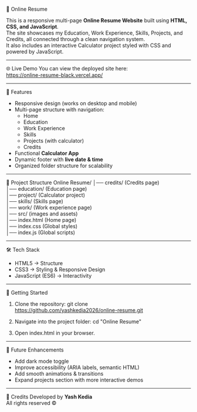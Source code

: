 📝 Online Resume

This is a responsive multi-page **Online Resume Website** built using **HTML, CSS, and JavaScript**.  
The site showcases my Education, Work Experience, Skills, Projects, and Credits, all connected through a clean navigation system.  
It also includes an interactive Calculator project styled with CSS and powered by JavaScript.

---

🌐 Live Demo
You can view the deployed site here:  
https://online-resume-black.vercel.app/

---

🌟 Features
- Responsive design (works on desktop and mobile)
- Multi-page structure with navigation:
  - Home
  - Education
  - Work Experience
  - Skills
  - Projects (with calculator)
  - Credits
- Functional **Calculator App**
- Dynamic footer with **live date & time**
- Organized folder structure for scalability

---

📂 Project Structure
Online Resume/
│── credits/ (Credits page)  
│── education/ (Education page)  
│── project/ (Calculator project)  
│── skills/ (Skills page)  
│── work/ (Work experience page)  
│── src/ (images and assets)  
│── index.html (Home page)  
│── index.css (Global styles)  
│── index.js (Global scripts)

---

🛠️ Tech Stack
- HTML5 → Structure  
- CSS3 → Styling & Responsive Design  
- JavaScript (ES6) → Interactivity  

---

🚀 Getting Started
1. Clone the repository:
   git clone https://github.com/yashkedia2026/online-resume.git

2. Navigate into the project folder:
   cd "Online Resume"

3. Open index.html in your browser.

---

📌 Future Enhancements
- Add dark mode toggle  
- Improve accessibility (ARIA labels, semantic HTML)  
- Add smooth animations & transitions  
- Expand projects section with more interactive demos  

---

📜 Credits
Developed by **Yash Kedia**  
All rights reserved ©
